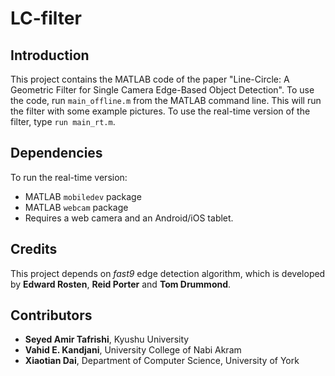 # LC-filter
## Introduction
This project contains the MATLAB code of the paper "Line-Circle: A Geometric Filter for Single Camera Edge-Based Object Detection". To use the code, run `main_offline.m` from the MATLAB command line. This will run the filter with some example pictures. To use the real-time version of the filter, type `run main_rt.m`.

## Dependencies
To run the real-time version:

- MATLAB `mobiledev` package
- MATLAB `webcam` package
- Requires a web camera and an Android/iOS tablet. 

## Credits
This project depends on *fast9* edge detection algorithm, which is developed by **Edward Rosten**, **Reid Porter** and **Tom Drummond**.

## Contributors
- **Seyed Amir Tafrishi**, Kyushu University
- **Vahid E. Kandjani**, University College of Nabi Akram
- **Xiaotian Dai**, Department of Computer Science, University of York
